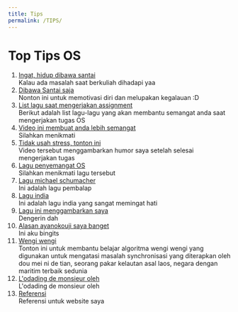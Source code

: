 ```yaml
---
title: Tips
permalink: /TIPS/
---
```


# Top Tips OS

1. [Ingat, hidup dibawa santai](https://www.youtube.com/watch?v=ad8COEZl3_o&ab_channel=Natal%C3%ADcioFreitas)<br>
Kalau ada masalah saat berkuliah dihadapi yaa
2. [Dibawa Santai saja](https://www.youtube.com/watch?v=cErgMJSgpv0&ab_channel=the_miracle_aligner)<br>
Nonton ini untuk memotivasi diri dan melupakan kegalauan :D
3. [List lagu saat mengerjakan assignment](https://www.youtube.com/watch?v=JqN4_mufE2U&list=PLsTAMeEje1Bm2ZcvmeDT-0iTXPwdFCPrG&index=1&ab_channel=Vivy%28Vo.KairiYagi%29-Topic)<br>
Berikut adalah list lagu-lagu yang akan membantu semangat anda saat mengerjakan tugas OS
4. [Video ini membuat anda lebih semangat](https://www.youtube.com/watch?v=5Wxvq4PVeoo&ab_channel=UnklBall) <br>
Silahkan menikmati
5. [Tidak usah stress, tonton ini](https://www.youtube.com/watch?v=L38JfUahCGM&ab_channel=MihizaBeby) <br>
Video tersebut menggambarkan humor saya setelah selesai mengerjakan tugas
6. [Lagu penyemangat OS](https://www.youtube.com/watch?v=aCgP8BFjrw4&ab_channel=vector) <br>
Silahkan menikmati lagu tersebut
7. [Lagu michael schumacher](https://www.youtube.com/watch?v=YG4iTGjuoKw&ab_channel=%E6%B5%B7%E8%9D%B6%E9%9F%B3%E6%A8%82%2F%E5%A4%AA%E5%90%88%E9%9F%B3%E6%A8%82TaiheMusic-%E7%B2%BE%E9%81%B8) <br>
Ini adalah lagu pembalap
8. [Lagu india](https://www.youtube.com/watch?v=xHqeQlnGJFI&ab_channel=Ingen) <br>
Ini adalah lagu india yang sangat memingat hati
9. [Lagu ini menggambarkan saya](https://www.youtube.com/watch?v=eF92-uSiVZQ&ab_channel=Ingen) <br>
Dengerin dah
10. [Alasan ayanokouji saya banget](https://www.youtube.com/watch?v=vVA83nvCxN8&ab_channel=Rizkihengker) <br>
Ini aku bingits
11. [Wengi wengi](https://twitter.com/Metanoia_LIVE/status/1376814548401803265?s=20) <br>
Tonton ini untuk membantu belajar algoritma wengi wengi yang digunakan untuk mengatasi masalah synchronisasi yang diterapkan oleh dou mei ni de tian, seorang pakar kelautan asal laos, negara dengan maritim terbaik sedunia
12. [L'odading de monsieur oleh](https://www.youtube.com/watch?v=iph5iSpQXPU&ab_channel=LogiaUser) <br>
L'odading de monsieur oleh
13. [Referensi](http://story-matthew.herokuapp.com/) <br>
Referensi untuk website saya
